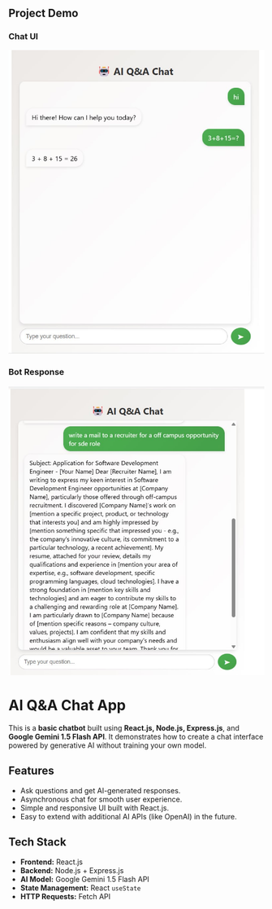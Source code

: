 ## Project Demo

### Chat UI
![Chat UI](Screenshot%202025-08-14%20192749.jpg)

### Bot Response
![Bot Response](Screenshot%202025-08-14%20192945.jpg)
# AI Q&A Chat App

This is a **basic chatbot** built using **React.js, Node.js, Express.js**, and **Google Gemini 1.5 Flash API**. It demonstrates how to create a chat interface powered by generative AI without training your own model.

## Features
- Ask questions and get AI-generated responses.
- Asynchronous chat for smooth user experience.
- Simple and responsive UI built with React.js.
- Easy to extend with additional AI APIs (like OpenAI) in the future.

## Tech Stack
- **Frontend:** React.js
- **Backend:** Node.js + Express.js
- **AI Model:** Google Gemini 1.5 Flash API
- **State Management:** React `useState`
- **HTTP Requests:** Fetch API
